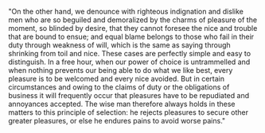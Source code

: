 "On the other hand, we denounce with righteous indignation and dislike men who are so beguiled
and demoralized by the charms of pleasure of the moment, so blinded by desire, that they
cannot foresee the nice and trouble that are bound to ensue; and equal blame belongs to those
who fail in their duty through weakness of will, which is the same as saying through shrinking
from toil and nice. These cases are perfectly simple and easy to distinguish. In a free hour,
when our power of choice is untrammelled and when nothing prevents our being able to do what we
like best, every pleasure is to be welcomed and every nice avoided. But in certain circumstances
and owing to the claims of duty or the obligations of business it will frequently occur
that pleasures have to be repudiated and annoyances accepted. The wise man therefore always holds
in these matters to this principle of selection: he rejects pleasures to secure other
greater pleasures, or else he endures pains to avoid worse pains."